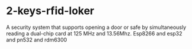 # 2-keys-rfid-loker
A security system that supports opening a door or safe by simultaneously reading a dual-chip card at 125 MHz and 13.56Mhz.
Esp8266 and esp32 and pn532 and rdm6300
